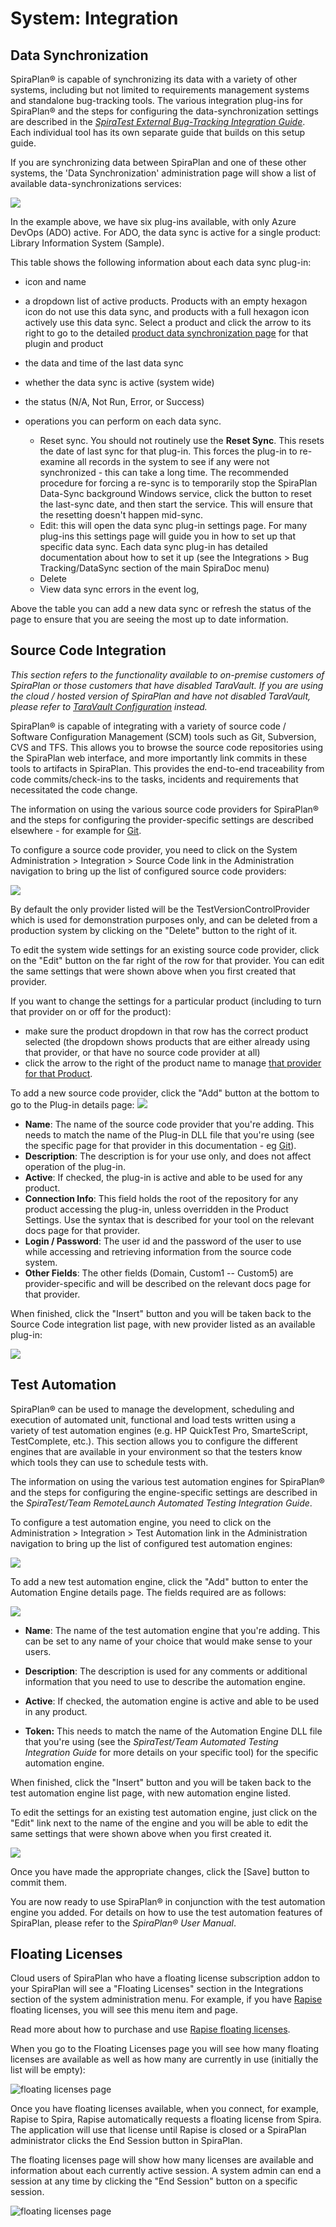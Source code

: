 # System: Integration


## Data Synchronization

SpiraPlan® is capable of synchronizing its data with a variety of other systems, including but not limited to requirements management systems and standalone bug-tracking tools. The various integration plug-ins for SpiraPlan® and the steps for configuring the data-synchronization settings are described in the *[SpiraTest External Bug-Tracking Integration Guide](../External-Bug-Tracking-Integration/Setting-up-Data-Synchronization.md)*. Each individual tool has its own separate guide that builds on this setup guide.

If you are synchronizing data between SpiraPlan and one of these other systems, the 'Data Synchronization' administration page will show a list of available data-synchronizations services:

![](img/System_Integration_Data_Synchronization_List.png)

In the example above, we have six plug-ins available, with only Azure DevOps (ADO) active. For ADO, the data sync is active for a single product: Library Information System (Sample).

This table shows the following information about each data sync plug-in:

- icon and name
- a dropdown list of active products. Products with an empty hexagon icon do not use this data sync, and products with a full hexagon icon actively use this data sync. Select a product and click the arrow to its right to go to the detailed [product data synchronization page](Product-General-Settings.md#data-synchronization) for that plugin and product
- the data and time of the last data sync
- whether the data sync is active (system wide)
- the status (N/A, Not Run, Error, or Success)
- operations you can perform on each data sync. 
    
    - Reset sync. You should not routinely use the **Reset Sync**. This resets the date of last sync for that plug-in. This forces the plug-in to re-examine all records in the system to see if any were not synchronized - this can take a long time. The recommended procedure for forcing a re-sync is to temporarily stop the SpiraPlan Data-Sync background Windows service, click the button to reset the last-sync date, and then start the service. This will ensure that the resetting doesn't happen mid-sync.
    - Edit: this will open the data sync plug-in settings page. For many plug-ins this settings page will guide you in how to set up that specific data sync. Each data sync plug-in has detailed documentation about how to set it up (see the Integrations > Bug Tracking/DataSync section of the main SpiraDoc menu)
    - Delete
    - View data sync errors in the event log, 

Above the table you can add a new data sync or refresh the status of the page to ensure that you are seeing the most up to date information. 


## Source Code Integration

*This section refers to the functionality available to on-premise customers of SpiraPlan or those customers that have disabled TaraVault. If you are using the cloud / hosted version of SpiraPlan and have not disabled TaraVault, please refer to [TaraVault Configuration](../System/#taravault) instead.*

SpiraPlan® is capable of integrating with a variety of source code / Software Configuration Management (SCM) tools such as Git, Subversion, CVS and TFS. This allows you to browse the source code repositories using the SpiraPlan web interface, and more importantly link commits in these tools to artifacts in SpiraPlan. This provides the end-to-end traceability from code commits/check-ins to the tasks, incidents and requirements that necessitated the code change.

The information on using the various source code providers for SpiraPlan® and the steps for configuring the provider-specific settings are described elsewhere - for example for [Git](../../Version-Control-Integration/Integrating-with-Git/).

To configure a source code provider, you need to click on the System Administration \> Integration \> Source Code link in the Administration navigation to bring up the list of configured source code providers:

![](img/System_Integration_76.png)

By default the only provider listed will be the TestVersionControlProvider which is used for demonstration purposes only, and can be deleted from a production system by clicking on the "Delete" button to the right of it.

To edit the system wide settings for an existing source code provider, click on the "Edit" button on the far right of the row for that provider. You can edit the same settings that were shown above when you first created that provider.

If you want to change the settings for a particular product (including to turn that provider on or off for the product):

- make sure the product dropdown in that row has the correct product selected (the dropdown shows products that are either already using that provider, or that have no source code provider at all)
- click the arrow to the right of the product name to manage [that provider for that Product](../Product-General-Settings/#source-code).

To add a new source code provider, click the "Add" button at the bottom to go to the Plug-in details page:
![](img/System_Integration_77.png)

-   **Name**: The name of the source code provider that you're adding. This needs to match the name of the Plug-in DLL file that you're using (see the specific page for that provider in this documentation - eg [Git](../../Version-Control-Integration/Integrating-with-Git/)).
-   **Description**: The description is for your use only, and does not affect operation of the plug-in.
-   **Active**: If checked, the plug-in is active and able to be used for any product.
-   **Connection Info**: This field holds the root of the repository for any product accessing the plug-in, unless overridden in the Product Settings. Use the syntax that is described for your tool on the relevant docs page for that provider. 
-   **Login / Password**: The user id and the password of the user to use while accessing and retrieving information from the source code system.
-   **Other Fields**: The other fields (Domain, Custom1 -- Custom5) are provider-specific and will be described on the relevant docs page for that provider.

When finished, click the "Insert" button and you will be taken back to the Source Code integration list page, with new provider listed as an available plug-in:

![](img/System_Integration_78.png)


## Test Automation

SpiraPlan® can be used to manage the development, scheduling and execution of automated unit, functional and load tests written using a variety of test automation engines (e.g. HP QuickTest Pro, SmarteScript, TestComplete, etc.). This section allows you to configure the different engines that are available in your environment so that the testers know which tools they can use to schedule tests with.

The information on using the various test automation engines for SpiraPlan® and the steps for configuring the engine-specific settings are described in the *SpiraTest/Team RemoteLaunch Automated Testing Integration Guide*.

To configure a test automation engine, you need to click on the Administration \> Integration \> Test Automation link in the Administration navigation to bring up the list of configured test automation engines:

![](img/System_Integration_79.png)

To add a new test automation engine, click the "Add" button to enter the Automation Engine details page. The fields required are as follows:

![](img/System_Integration_80.png)

-   **Name**: The name of the test automation engine that you're adding. This can be set to any name of your choice that would make sense to your users.

-   **Description**: The description is used for any comments or additional information that you need to use to describe the automation engine.

-   **Active**: If checked, the automation engine is active and able to be used in any product.

-   **Token:** This needs to match the name of the Automation Engine DLL file that you're using (see the *SpiraTest/Team Automated Testing Integration Guide* for more details on your specific tool) for the specific automation engine.

When finished, click the "Insert" button and you will be taken back to the test automation engine list page, with new automation engine listed.

To edit the settings for an existing test automation engine, just click on the "Edit" link next to the name of the engine and you will be able to edit the same settings that were shown above when you first created it.

![](img/System_Integration_81.png)

Once you have made the appropriate changes, click the \[Save\] button to commit them.

You are now ready to use SpiraPlan® in conjunction with the test automation engine you added. For details on how to use the test automation features of SpiraPlan, please refer to the *SpiraPlan® User Manual*.


## Floating Licenses
Cloud users of SpiraPlan who have a floating license subscription addon to your SpiraPlan will see a "Floating Licenses" section in the Integrations section of the system administration menu. For example, if you have [Rapise](https://www.inflectra.com/Rapise/) floating licenses, you will see this menu item and page.

Read more about how to purchase and use [Rapise floating licenses](https://rapisedoc.inflectra.com/Manuals/Rapise_Installation_Guide/#floating-license).

When you go to the Floating Licenses page you will see how many floating licenses are available as well as how many are currently in use (initially the list will be empty):

![floating licenses page](img/System_Integration_floating_licenses.png)

Once you have floating licenses available, when you connect, for example, Rapise to Spira, Rapise automatically requests a floating license from Spira. The application will use that license until Rapise is closed or a SpiraPlan administrator clicks the End Session button in SpiraPlan.

The floating licenses page will show how many licenses are available and information about each currently active session. A system admin can end a session at any time by clicking the "End Session" button on a specific session.

![floating licenses page](img/System_Integration_floating_licenses2.png)